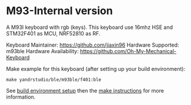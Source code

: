 M93-Internal version
===

A M93I keyboard with rgb (keys).
This keyboard use 16mhz HSE and STM32F401 as MCU, NRF52810 as RF.

Keyboard Maintainer: https://github.com/jiaxin96
Hardware Supported: m93ble
Hardware Availability: https://github.com/Oh-My-Mechanical-Keyboard 

Make example for this keyboard (after setting up your build environment):

    make yandrstudio/ble/m93ble/f401:ble

See [build environment setup](https://docs.qmk.fm/#/getting_started_build_tools) then the [make instructions](https://docs.qmk.fm/#/getting_started_make_guide) for more information.
